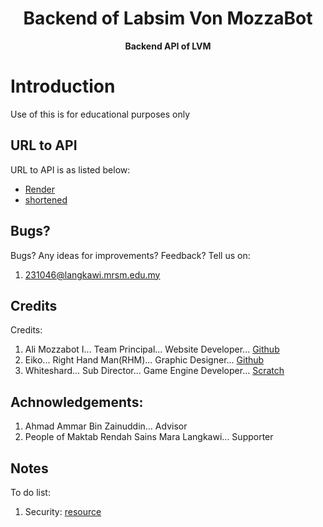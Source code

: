 <h1 align="center">Backend of Labsim Von MozzaBot</h1>

<div align="center">
  <strong>Backend API of LVM</strong>
</div>


# Introduction
Use of this is for educational purposes only

## URL to API
URL to API is as listed below:
- [Render](https://lvm-backend-j0ws.onrender.com)
- [shortened](https://tinyurl.com/lvm-backend)

## Bugs?
Bugs? Any ideas for improvements? Feedback?
Tell us on:
1. 231046@langkawi.mrsm.edu.my

## Credits
Credits:
1. Ali Mozzabot I... Team Principal...            Website Developer...      [Github](https://github.com/RaspberryPiNArduinoUser)
2. Eiko...             Right Hand Man(RHM)...     Graphic Designer...       [Github](https://github.com/zhafryanir)
3. Whiteshard...       Sub Director...            Game Engine Developer...  [Scratch](https://scratch.mit.edu/users/extwoiskindasus/)

## Achnowledgements:
1. Ahmad Ammar Bin Zainuddin...                      Advisor
2. People of Maktab Rendah Sains Mara Langkawi...    Supporter

## Notes

To do list:
1. Security: [resource](https://www.youtube.com/watch?v=FsB_nRGdeLs)